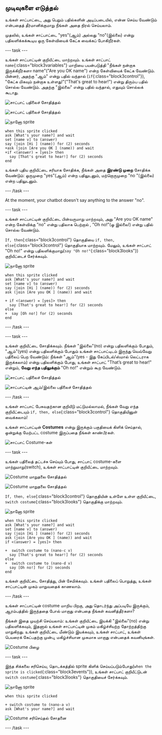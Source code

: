 ## முடிவுகளை எடுத்தல்

உங்கள் சாட்பாட்டை, அது பெறும் பதில்களின் அடிப்படையில், என்ன செய்ய வேண்டும் என்பதைத் தீர்மானிக்குமாறு நீங்கள் அதை நிரல் செய்யலாம்.

முதலில், உங்கள் சாட்பாட்டை "yes"(ஆம்) அல்லது "no"(இல்லை) என்று பதிலளிக்கக்கூடிய ஒரு கேள்வியைக் கேட்க வைக்கப் போகிறீர்கள்.

\--- task \---

உங்கள் சாட்பாட்டின் குறியீட்டை மாற்றவும். உங்கள் சாட்பாட் `name`{:class="block3variables"} மாறியை பயன்படுத்தி "நீங்கள் நன்றாக இருக்கிறீர்களா name"("Are you OK name") என்ற கேள்வியைக் கேட்க வேண்டும். பின்னர், அதற்கு "ஆம்" என்று பதில் வந்தால் (`if`{:class="block3control"}), "கேட்க மிகவும் நன்றாக உள்ளது!"("That's great to hear!") என்று திரும்ப பதில் சொல்ல வேண்டும். அதற்கு "இல்லை" என்று பதில் வந்தால், எதுவும் சொல்லக் கூடாது.

![சாட்பாட் பதிலைச் சோதித்தல்](images/chatbot-if-test1-annotated.png)

![சாட்பாட் பதிலைச் சோதித்தல்](images/chatbot-if-test2.png)

![நானோ sprite](images/nano-sprite.png)

```blocks3
when this sprite clicked
ask [What's your name?] and wait
set [name v] to (answer)
say (join [Hi ] (name)) for (2) seconds
+ask (join [Are you OK ] (name)) and wait
+if <(answer) = [yes]> then 
  say [That's great to hear!] for (2) seconds
end
```

உங்கள் புதிய குறியீட்டை சரியாக சோதிக்க, நீங்கள் அதை **இரண்டு முறை** சோதிக்க வேண்டும்: ஒருமுறை "yes"(ஆம்) என்ற பதிலுடனும், மற்றொருமுறை "no "(இல்லை) என்ற பதிலுடனும்.

\--- /task \---

At the moment, your chatbot doesn't say anything to the answer "no".

\--- task \---

உங்கள் சாட்பாட்டின் குறியீட்டை பின்வருமாறு மாற்றவும், அது "Are you OK name" என்ற கேள்விக்கு "no" என்று பதிலாக பெற்றால் , "Oh no!"(ஓ இல்லை!) என்று பதில் சொல்ல வேண்டும்.

`If, then`{:class="block3control"} தொகுதியை `if, then, else`{:class="block3control"} தொகுதியாக மாற்றவும். மேலும், உங்கள் சாட்பாட் "Oh no!" என்று பதிலளிக்குமாறு(`say "Oh no!"`{:class="block3looks"}) குறியீட்டைச் சேர்க்கவும். 

![நானோ sprite](images/nano-sprite.png)

```blocks3
when this sprite clicked
ask [What's your name?] and wait
set [name v] to (answer)
say (join [Hi ] (name)) for (2) seconds
ask (join [Are you OK ] (name)) and wait

+ if <(answer) = [yes]> then 
  say [That's great to hear!] for (2) seconds
else 
+  say [Oh no!] for (2) seconds
end
```

\--- /task \---

\--- task \---

உங்கள் குறியீட்டை சோதிக்கவும். நீங்கள் "இல்லை"(no) என்று பதிலளிக்கும் போதும், "ஆம்"(yes) என்று பதிலளிக்கும் போதும் உங்கள் சாட்பாட்டிடம் இருந்து வெவ்வேறு பதிலைப் பெற வேண்டும்: நீங்கள் "ஆம்"(yes - இது கேப்பிடல்/ஸ்மால் லெட்டராக இருக்கலாம்) என்று பதிலளிக்கும் போது, உங்கள் சாட்பாட் "That’s great to hear!" என்றும், **வேறு எந்த பதிலுக்கும்** "Oh no!" என்றும் கூற வேண்டும்.

![சாட்பாட் பதிலைச் சோதித்தல்](images/chatbot-if-test2.png)

![சாட்பாட்டின் ஆம்/இல்லை பதிலைச் சோதித்தல்](images/chatbot-if-else-test.png)

\--- /task \---

உங்கள் சாட்பாட் பேசுவதற்கான குறியீடு மட்டுமல்லாமல், நீங்கள் வேறு எந்த குறியீட்டையும் `if, then, else`{:class="block3control"} தொகுதியினுள் வைக்கலாம்!

உங்கள் சாட்பாட்டின் **Costumes** என்று இருக்கும் பகுதியைக் கிளிக் செய்தால், ஒன்றுக்கு மேற்பட்ட costume இருப்பதை நீங்கள் காண்பீர்கள்.

![சாட்பாட் Costume-கள்](images/chatbot-costume-view-annotated.png)

\--- task \---

உங்கள் பதிலைத் தட்டச்சு செய்யும் போது, சாட்பாட் costume-களை மாற்றுமாறு(switch), உங்கள் சாட்பாட்டின் குறியீட்டை மாற்றவும்.

![Costume மாறுதலை சோதித்தல்](images/chatbot-costume-test1.png)

![Costume மாறுதலை சோதித்தல்](images/chatbot-costume-test2.png)

`If, then, else`{:class="block3control"} தொகுதியின் உள்ளே உள்ள குறியீட்டை, `switch costume`{:class="block3looks"} தொகுதிக்கு மாற்றவும்.

![நானோ sprite](images/nano-sprite.png)

```blocks3
when this sprite clicked
ask [What's your name?] and wait
set [name v] to (answer)
say (join [Hi ] (name)) for (2) seconds
ask (join [Are you OK ] (name)) and wait
if <(answer) = [yes]> then 

+  switch costume to (nano-c v)
  say [That's great to hear!] for (2) seconds
else 
+  switch costume to (nano-d v)
  say [Oh no!] for (2) seconds
end
```

உங்கள் குறியீட்டை சோதித்து, பின் சேமிக்கவும். உங்கள் பதிலைப் பொறுத்து, உங்கள் சாட்பாட்டின் முகம் மாறுவதைக் காணலாம்.

\--- /task \---

உங்கள் சாட்பாட்டின் costume மாறிய பிறகு, அது தொடர்ந்து அப்படியே இருக்கும், ஆரம்பத்தில் இருந்ததை போல் மாறாது என்பதை நீங்கள் கவனித்தீர்களா?

நீங்கள் இதை முயற்சி செய்யலாம்: உங்கள் குறியீட்டை இயக்கி "இல்லை"(no) என்று பதிலளிக்கவும், இதனால் உங்கள் சாட்பாட்டின் முகம் மகிழ்ச்சியற்ற தோற்றத்திற்கு மாறுகிறது. உங்கள் குறியீட்டை மீண்டும் இயக்கவும், உங்கள் சாட்பாட், உங்கள் பெயரைக் கேட்பதற்கு முன்பு, மகிழ்ச்சியான முகமாக மாறாது என்பதைக் கவனியுங்கள்.

![Costume பிழை](images/chatbot-costume-bug-test.png)

\--- task \---

இந்த சிக்கலை சரிசெய்ய, தொடக்கத்தில் sprite கிளிக் செய்யப்படும்போது(`when the sprite is clicked`{:class="block3events"}), உங்கள் சாட்பாட் குறியீட்டுடன் `switch costume`{:class="block3looks"} தொகுதியைச் சேர்க்கவும்.

![நானோ sprite](images/nano-sprite.png)

```blocks3
when this sprite clicked

+ switch costume to (nano-a v)
ask [What's your name?] and wait
```

![Costume சரிசெய்தல் சோதனை](images/chatbot-costume-fix-test.png)

\--- /task \---